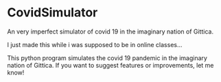# CovidSimulator
An very imperfect simulator of covid 19 in the imaginary nation of Gittica. 

I just made this while i was supposed to be in online classes...

This python program simulates the covid 19 pandemic in the imaginary nation of Gittica. If you want to suggest features or improvements, let me know! 
